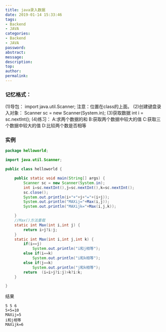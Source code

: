 ```yaml
---
title: java录入数据
date: 2019-01-14 15:33:46
tags: 
- Backend
- JAVA
categories:
- Backend
- JAVA
password:
abstract:
message:
description:
top:
author:
permalink:
---
```

### 记忆格式：
(1)导包：
	import java.util.Scanner;
	注意：位置在class的上面。
(2)创建键盘录入对象：
	Scanner sc = new Scanner(System.in);
(3)获取数据
	int i = sc.nextInt();
(4)练习：
	A:求两个数据的和
	B:获取两个数据中较大的值
	C:获取三个数据中较大的值
	D:比较两个数是否相等

### 实例

```java
package helloworld;

import java.util.Scanner;

public class helloworld {

	public static void main(String[] args) {
		Scanner sc = new Scanner(System.in);
		int i=sc.nextInt(),j=sc.nextInt(),k=sc.nextInt();
		sc.close();
		System.out.println(i+"+"+j+"="+(i+j));
		System.out.println("MAXij="+Max(i,j));
		System.out.println("MAXijk="+Max(i,j,k));

	}
	//Max()方法重载
	static int Max(int i,int j) {
		return i>j?i:j;
	}
	static int Max(int i,int j,int k) {	
		if(i==j)
			System.out.println("i和j相等");
		else if(i==k)
			System.out.println("i和k相等");
		else if(j==k)
			System.out.println("j和k相等");
		return  (i=i>j?i:j)>k?i:k;
	}

}
```
结果
```
5 5 6
5+5=10
MAXij=5
i和j相等
MAXijk=6
```